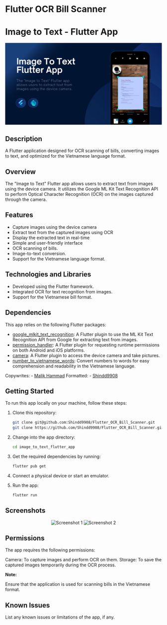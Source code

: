 # Flutter OCR Bill Scanner
# Image to Text - Flutter App

<img src="Screenshots/main.png" alt="App Screenshot">

## Description

A Flutter application designed for OCR scanning of bills, converting images to text, and optimized for the Vietnamese language format.

## Overview

The "Image to Text" Flutter app allows users to extract text from images using the device camera. It utilizes the Google ML Kit Text Recognition API to perform Optical Character Recognition (OCR) on the images captured through the camera.

## Features

- Capture images using the device camera
- Extract text from the captured images using OCR
- Display the extracted text in real-time
- Simple and user-friendly interface
- OCR scanning of bills.
- Image-to-text conversion.
- Support for the Vietnamese language format.

## Technologies and Libraries

- Developed using the Flutter framework.
- Integrated OCR for text recognition from images.
- Support for the Vietnamese bill format.

## Dependencies

This app relies on the following Flutter packages:

- [google_mlkit_text_recognition](https://pub.dev/packages/google_mlkit_text_recognition): A Flutter plugin to use the ML Kit Text Recognition API from Google for extracting text from images.
- [permission_handler](https://pub.dev/packages/permission_handler): A Flutter plugin for requesting runtime permissions on both Android and iOS platforms.
- [camera](https://pub.dev/packages/camera): A Flutter plugin to access the device camera and take pictures.
- [number_to_vietnamese_words](https://pub.dev/packages/number_to_vietnamese_words): Convert numbers to words for easy comprehension and readability in the Vietnamese language.

Copywrites: - [Malik Hammad](https://github.com/mrhammaddev)
Formatted: - [Shindd9908](https://github.com/Shindd9908)

## Getting Started

To run this app locally on your machine, follow these steps:

1. Clone this repository:
   ```bash
   git clone git@github.com:Shindd9908/Flutter_OCR_Bill_Scanner.git
   git clone https://github.com/Shindd9908/Flutter_OCR_Bill_Scanner.git
2. Change into the app directory:
   ```bash
   cd image_to_text_flutter_app
3. Get the required dependencies by running:
   ```bash
   flutter pub get
4. Connect a physical device or start an emulator.

5. Run the app:
   ```bash
   flutter run

## Screenshots
<!-- Add some beautiful app screenshots here to showcase the app's functionality -->
<p align="center">
  <img src="Screenshots/1.png" alt="Screenshot 1" width="185">
  <img src="Screenshots/2.png" alt="Screenshot 2" width="185">
</p>

## Permissions
The app requires the following permissions:

Camera: To capture images and perform OCR on them.
Storage: To save the captured images temporarily during the OCR process.

**Note:**

Ensure that the application is used for scanning bills in the Vietnamese format.

## Known Issues
List any known issues or limitations of the app, if any.

  